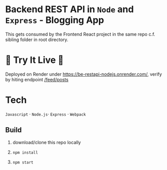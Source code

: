# Backend REST API in `Node` and `Express` - Blogging App

This gets consumed by the Frontend React project in the same repo c.f. sibling folder in root directory.

# 🚀 Try It Live 🚀

Deployed on Render under https://be-restapi-nodejs.onrender.com/, verify by hiting endpoint [/feed/posts](https://be-restapi-nodejs.onrender.com/feed/posts)

# Tech

`Javascript` · `Node.js`· `Express` · `Webpack`

## Build

1. download/clone this repo locally

2. `npm install`

3. `npm start`
